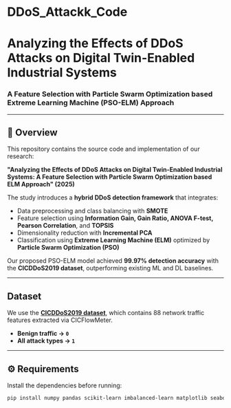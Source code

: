 # DDoS_Attackk_Code

# Analyzing the Effects of DDoS Attacks on Digital Twin-Enabled Industrial Systems  
### A Feature Selection with Particle Swarm Optimization based Extreme Learning Machine (PSO-ELM) Approach  

---

## 📌 Overview  
This repository contains the source code and implementation of our research:  

**"Analyzing the Effects of DDoS Attacks on Digital Twin-Enabled Industrial Systems: A Feature Selection with Particle Swarm Optimization based ELM Approach" (2025)**  

The study introduces a **hybrid DDoS detection framework** that integrates:  
- Data preprocessing and class balancing with **SMOTE**  
- Feature selection using **Information Gain, Gain Ratio, ANOVA F-test, Pearson Correlation**, and **TOPSIS**  
- Dimensionality reduction with **Incremental PCA**  
- Classification using **Extreme Learning Machine (ELM)** optimized by **Particle Swarm Optimization (PSO)**  

Our proposed PSO-ELM model achieved **99.97% detection accuracy** with the **CICDDoS2019 dataset**, outperforming existing ML and DL baselines.  

---

## Dataset  
We use the **[CICDDoS2019 dataset](https://www.unb.ca/cic/datasets/ddos-2019.html)**, which contains 88 network traffic features extracted via CICFlowMeter.  

- **Benign traffic → `0`**  
- **All attack types → `1`**  



---

## ⚙️ Requirements  

Install the dependencies before running:  

```bash
pip install numpy pandas scikit-learn imbalanced-learn matplotlib seaborn pyswarm
